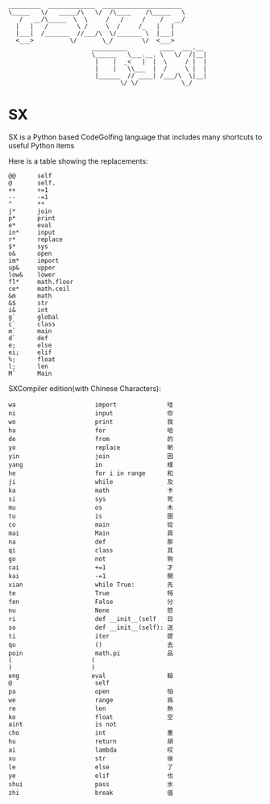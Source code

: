 	_________  _____________  ______________________       
	\_____   \/   _____/\   \/  /\____    /\_____   \      
	   /   __/\_____  \  \     /   /     /    /   __/      
	  |   |   /        \ /     \  /     /_   |   |         
	  |___|  /_______  //___/\  \/_______ \  |___|         
	  <___>          \/       \_/        \/  <___>         
						   __________         ____  ___.__ 
						   \______   \___.__. \   \/  /|__|
							|    |  _<   |  |  \     / |  |
							|    |   \\___  |  /     \ |  |
							|______  // ____| /___/\  \|__|
								   \/ \/            \_/    



# SX
SX is a Python based CodeGolfing language that includes many shortcuts to useful Python items

Here is a table showing the replacements:

    @@      self
    @       self.
    ++      +=1
    --      -=1
    ^       **
    j*      join
    p*      print
    e*      eval
    in*     input
    r*      replace
    $*      sys
    o&      open
    im*     import
    up&     upper
    low&    lower
    fl*     math.floor
    ce*     math.ceil
    &m      math
    &$      str
    i&      int
    g`      global
    c`      class
    m`      main
    d`      def
    e;      else
    ei;     elif
    %;      float
    l;      len
    M`      Main

SXCompiler edition(with Chinese Characters):

	wa                      import				哇
	ni                      input				你
	wo                      print				我
	ha                      for				   	哈
	de                      from				的
	yo                      replace				喲
	yin                     join				因
	yang                    in					樣
	he                      for i in range		和
	ji                      while				及
	ka                      math				卡
	si                      sys					死
	mu                      os					木
	tu                      is					圖
	co                      main				從
	mai                     Main				買
	na                      def					那
	qi                      class				其
	go                      not					狗
	cai                     +=1					才
	kai                     -=1					開
	xian                    while True:			先
	te                      True				特
	fen                     False				分
	nu                      None				怒
	ri                      def __init__(self	日
	so                      def __init__(self):	送
	ti                      iter				提
	qu                      ()					去
	poin                    math.pi				品
	(                      (
	)                      )
	eng                    eval					鞥				
	@                       self
	pa                      open				怕
	we                      range				爲
	re                      len					熱
	ko                      float				空
	aint                    is not
	cho                     int					重
	hu                      return				胡
	ai                      lambda				哎
	xu                      str					徐
	le                      else				了
	ye                      elif				也
	shui					pass				水
	zhi						break				值
